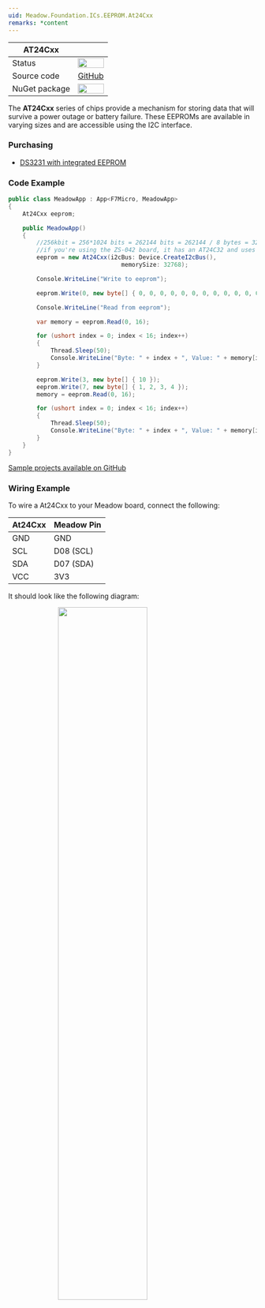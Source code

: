 ```yaml
---
uid: Meadow.Foundation.ICs.EEPROM.At24Cxx
remarks: *content
---
```


| AT24Cxx       |               |
|---------------|---------------|
| Status        | <img src="https://img.shields.io/badge/Working-brightgreen" style="width: auto; height: -webkit-fill-available;" /> |
| Source code   | [GitHub](https://github.com/WildernessLabs/Meadow.Foundation/tree/master/Source/Meadow.Foundation.Peripherals/ICs.EEPROM.AT24Cxx) |
| NuGet package | <a href="https://www.nuget.org/packages/Meadow.Foundation.ICs.EEPROM.At24Cxx/" target="_blank"><img src="https://img.shields.io/nuget/v/Meadow.Foundation.ICs.EEPROM.At24Cxx.svg?label=Meadow.Foundation.ICs.EEPROM.At24Cxx" style="width: auto; height: -webkit-fill-available;" /></a> |

The **AT24Cxx** series of chips provide a mechanism for storing data that will survive a power outage or battery failure.  These EEPROMs are available in varying sizes and are accessible using the I2C interface.

### Purchasing

* [DS3231 with integrated EEPROM](https://www.amazon.com/s/ref=nb_sb_noss?url=search-alias%3Daps&field-keywords=ds3231)

### Code Example

```csharp
public class MeadowApp : App<F7Micro, MeadowApp>
{
    At24Cxx eeprom;

    public MeadowApp()
    {
        //256kbit = 256*1024 bits = 262144 bits = 262144 / 8 bytes = 32768 bytes
        //if you're using the ZS-042 board, it has an AT24C32 and uses the default value of 8192
        eeprom = new At24Cxx(i2cBus: Device.CreateI2cBus(),
                                memorySize: 32768);

        Console.WriteLine("Write to eeprom");

        eeprom.Write(0, new byte[] { 0, 0, 0, 0, 0, 0, 0, 0, 0, 0, 0, 0, 0, 0, 0, 0 });

        Console.WriteLine("Read from eeprom");

        var memory = eeprom.Read(0, 16);

        for (ushort index = 0; index < 16; index++)
        {
            Thread.Sleep(50);
            Console.WriteLine("Byte: " + index + ", Value: " + memory[index]);
        }

        eeprom.Write(3, new byte[] { 10 });
        eeprom.Write(7, new byte[] { 1, 2, 3, 4 });
        memory = eeprom.Read(0, 16);

        for (ushort index = 0; index < 16; index++)
        {
            Thread.Sleep(50);
            Console.WriteLine("Byte: " + index + ", Value: " + memory[index]);
        }
    }
}
```
[Sample projects available on GitHub](https://github.com/WildernessLabs/Meadow.Foundation/tree/master/Source/Meadow.Foundation.Peripherals/ICs.EEPROM.AT24Cxx/Samples/ICS.EEPROM.AT24Cxx) 

### Wiring Example

To wire a At24Cxx to your Meadow board, connect the following:

| At24Cxx | Meadow Pin  |
|---------|-------------|
| GND     | GND         |
| SCL     | D08 (SCL)   |
| SDA     | D07 (SDA)   |
| VCC     | 3V3         |

It should look like the following diagram:

<img src="../../API_Assets/Meadow.Foundation.ICs.EEPROM.AT24Cxx/AT24Cxx.svg" 
    style="width: 60%; display: block; margin-left: auto; margin-right: auto;" />
